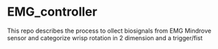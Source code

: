 # EMG_controller
This repo describes the process to ollect biosignals from EMG Mindrove sensor and categorize wrisp rotation in 2 dimension and a trigger/fist 
